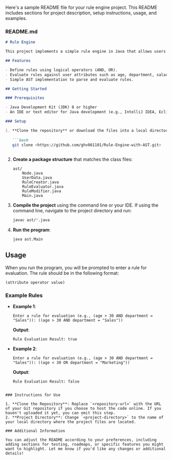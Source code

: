 Here's a sample README file for your rule engine project. This README includes sections for project description, setup instructions, usage, and examples.

### README.md

```markdown
# Rule Engine

This project implements a simple rule engine in Java that allows users to define and evaluate rules against user data. The engine uses an Abstract Syntax Tree (AST) to represent rules and evaluates them based on user-defined attributes.

## Features

- Define rules using logical operators (AND, OR).
- Evaluate rules against user attributes such as age, department, salary, and experience.
- Simple AST implementation to parse and evaluate rules.

## Getting Started

### Prerequisites

- Java Development Kit (JDK) 8 or higher
- An IDE or text editor for Java development (e.g., IntelliJ IDEA, Eclipse)

### Setup

1. **Clone the repository** or download the files into a local directory.
   
   ```bash
   git clone <https://github.com/ghv061101/Rule-Engine-with-AST.git>
   
   ```

2. **Create a package structure** that matches the class files:

   ```
   ast/
       Node.java
       UserData.java
       RuleCreator.java
       RuleEvaluator.java
       RuleModifier.java
       Main.java
   ```

3. **Compile the project** using the command line or your IDE. If using the command line, navigate to the project directory and run:

   ```bash
   javac ast/*.java
   ```

4. **Run the program**:

   ```bash
   java ast.Main
   ```

## Usage

When you run the program, you will be prompted to enter a rule for evaluation. The rule should be in the following format:

```
(attribute operator value)
```

### Example Rules

- **Example 1**:
   ```
   Enter a rule for evaluation (e.g., (age > 30 AND department = "Sales")): ((age > 30 AND department = "Sales"))
   ```
   **Output**:
   ```
   Rule Evaluation Result: true
   ```

- **Example 2**:
   ```
   Enter a rule for evaluation (e.g., (age > 30 AND department = "Sales")): ((age < 30 OR department = "Marketing"))
   ```
   **Output**:
   ```
   Rule Evaluation Result: false
   ```


```

### Instructions for Use

1. **Clone the Repository**: Replace `<repository-url>` with the URL of your Git repository if you choose to host the code online. If you haven't uploaded it yet, you can omit this step.
2. **Project Directory**: Change `<project-directory>` to the name of your local directory where the project files are located.

### Additional Information

You can adjust the README according to your preferences, including adding sections for testing, roadmaps, or specific features you might want to highlight. Let me know if you'd like any changes or additional details!
